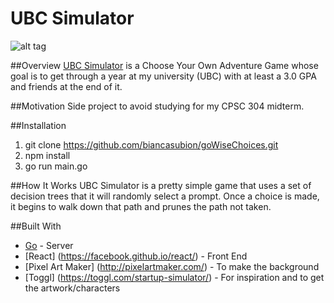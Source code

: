 # UBC Simulator

![alt tag](https://raw.githubusercontent.com/biancasubion/goWiseChoices/master/assets/snippet.png)

##Overview
[UBC Simulator](https://slacknotes.com/ubcsimulator) is a Choose Your Own Adventure Game whose goal is to get through a year at my university (UBC) with at least a 3.0 GPA and friends at the end of it.

##Motivation
Side project to avoid studying for my CPSC 304 midterm.


##Installation
1. git clone https://github.com/biancasubion/goWiseChoices.git
2. npm install
3. go run main.go

##How It Works
UBC Simulator is a pretty simple game that uses a set of decision trees that it will randomly select a prompt. Once a choice is made, it begins to walk down that path and prunes the path not taken.

##Built With
* [Go](https://golang.org/) - Server
* [React] (https://facebook.github.io/react/) - Front End
* [Pixel Art Maker] (http://pixelartmaker.com/) - To make the background
* [Toggl] (https://toggl.com/startup-simulator/) - For inspiration and to get the artwork/characters
